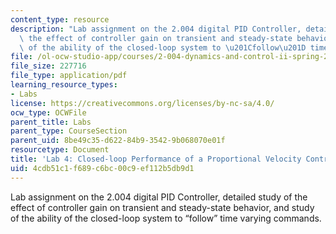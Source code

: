 ```yaml
---
content_type: resource
description: "Lab assignment on the 2.004 digital PID Controller, detailed study of\
  \ the effect of controller gain on transient and steady-state behavior, and study\
  \ of the ability of the closed-loop system to \u201Cfollow\u201D time varying commands."
file: /ol-ocw-studio-app/courses/2-004-dynamics-and-control-ii-spring-2008/4cdb51c1f689c6bc00c9ef112b5db9d1_lab4.pdf
file_size: 227716
file_type: application/pdf
learning_resource_types:
- Labs
license: https://creativecommons.org/licenses/by-nc-sa/4.0/
ocw_type: OCWFile
parent_title: Labs
parent_type: CourseSection
parent_uid: 8be49c35-d622-84b9-3542-9b068070e01f
resourcetype: Document
title: 'Lab 4: Closed-loop Performance of a Proportional Velocity Controller'
uid: 4cdb51c1-f689-c6bc-00c9-ef112b5db9d1
---
```

Lab assignment on the 2.004 digital PID Controller, detailed study of the effect of controller gain on transient and steady-state behavior, and study of the ability of the closed-loop system to “follow” time varying commands.